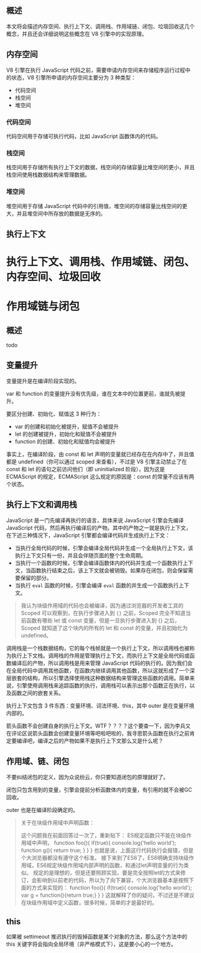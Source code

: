 ## 概述

本文将会描述内存空间、执行上下文、调用栈、作用域链、闭包、垃圾回收这几个概念，并且还会详细说明这些概念在 V8 引擎中的实现原理。

## 内存空间

V8 引擎在执行 JavaScript 代码之前，需要申请内存空间来存储程序运行过程中的状态，V8 引擎所申请的内存空间主要分为 3 种类型：

- 代码空间
- 栈空间
- 堆空间

### 代码空间

代码空间用于存储可执行代码，比如 JavaScript 函数体内的代码。

### 栈空间

栈空间用于存储所有执行上下文的数据，栈空间的存储容量比堆空间的更小，并且栈空间使用栈数据结构来管理数据。

### 堆空间

堆空间用于存储 JavaScript 代码中的引用值，堆空间的存储容量比栈空间的更大，并且堆空间中所存放的数据是无序的。

## 执行上下文





# 执行上下文、调用栈、作用域链、闭包、内存空间、垃圾回收

# 作用域链与闭包



## 概述

todo

## 变量提升

变量提升是在编译阶段实现的。

var 和 function 的变量提升没有优先级，谁在文本中的位置更前，谁就先被提升。

要区分创建、初始化、赋值这 3 种行为：

- var 的创建和初始化被提升，赋值不会被提升
- let 的创建被提升，初始化和赋值不会被提升
- function 的创建、初始化和赋值均会被提升

事实上，在编译阶段，由 const 和 let 声明的变量就已经存在在内存中了，并且值都是 undefined（你可以通过 scoped 来查看），不过是 V8 引擎主动禁止了在 const 和 let 的语句之前访问他们（即 uninitialized 阶段），因为这是 ECMAScript 的规定，ECMAScript 这么规定的原因是：const 的常量不应该有两个状态。

## 执行上下文和调用栈

JavaScript 是一门先编译再执行的语言，具体来说 JavaScript 引擎会先编译 JavaScript 代码，然后再执行编译后的产物。其中的产物之一就是执行上下文，在下述三种情况下，JavaScript 引擎都会编译代码并生成执行上下文：

- 当执行全局代码的时候，引擎会编译全局代码并生成一个全局执行上下文，该执行上下文只有一份，并且会伴随页面的整个生命周期。
- 当执行一个函数的时候，引擎会编译函数体内的代码并生成一个函数执行上下文，当函数执行结束之后，该上下文就会被销毁。如果存在闭包，则会保留需要保留的部分。
- 当执行 `eval` 函数的时候，引擎会编译 `eval` 函数的并生成一个函数执行上下文。

> 我认为块级作用域的代码也会被编译，因为通过浏览器的开发者工具的 Scoped 可以观察到，在执行步骤进入到 `{}` 之前，Scoped 完全不知道当前函数有哪些 let 或 const 变量，但是一旦执行步骤进入到 {} 之后，Scoped 就知道了这个块内的所有的 let 和 const 的变量，并且初始化为 undefined。

调用栈是一个栈数据结构，它的每个栈帧就是一个执行上下文，所以调用栈也被称为执行上下文栈。调用栈的作用是管理执行上下文，而执行上下文是全局代码或函数编译后的产物，所以调用栈是用来管理 JavaScript 代码的执行的。因为我们会在全局代码中调用其他函数，在函数内继续调用其他函数，所以这就形成了一个深层嵌套的结构，所以引擎选择使用栈这种数据结构来管理这些函数的调用。简单来说，引擎使用调用栈来追踪函数的执行，调用栈可以表示出那个函数正在执行，以及函数之间的嵌套关系。

执行上下文包含 3 件东西：变量环境、词法环境、this，其中 outer 是在变量环境内部的。

箭头函数不会创建自身的执行上下文。WTF？？？？这个要查一下，因为李兵又在评论区说箭头函数会创建变量环境等吧啦吧啦的，我寻思箭头函数在执行之前肯定要编译吧，编译之后的产物如果不是执行上下文那么又是什么呢？

## 作用域、链、闭包

不要纠结闭包的定义，因为众说纷云，你只要知道闭包的原理就好了。

闭包只包含用到的变量，引擎会提前分析函数体内的变量，有引用的就不会被GC回收。

outer 也是在编译阶段确定的。

> 关于在块级作用域中声明函数：
>
> 这个问题我在前面回答过一次了，重新贴下： ES规定函数只不能在块级作用域中声明， function foo(){    if(true){        console.log('hello world');        function g(){ return true; }    } } 也就是说，上面这行代码执行会报错，但是个大浏览器都没有遵守这个标准。 接下来到了ES6了，ES6明确支持块级作用域，ES6规定块级作用域内部声明的函数，和通过let声明变量的行为类似。 规定的是理想的，但是还要照顾实现，要是完全按照let的方式来修订，会影响到以前老的代码，所以为了向下兼容，个大浏览器基本是按照下面的方式来实现的： function foo(){    if(true){        console.log('hello world');        var g = function(){return true;}     } } 这就解释了你的疑问，不过还是不建议在块级作用域中定义函数，很多时候，简单的才是最好的。

## this

如果被 settimeout 推迟执行的毁掉函数是某个对象的方法，那么这个方法中的 this 关键字将会指向全局环境（非严格模式下），这是要小心的一个地方。